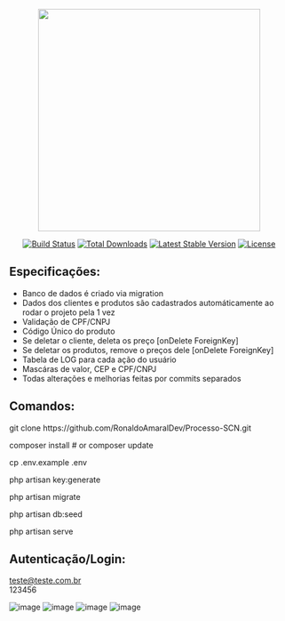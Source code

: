 <p align="center"><a href="https://laravel.com" target="_blank"><img src="https://raw.githubusercontent.com/laravel/art/master/logo-lockup/5%20SVG/2%20CMYK/1%20Full%20Color/laravel-logolockup-cmyk-red.svg" width="400"></a></p>

<p align="center">
<a href="https://travis-ci.org/laravel/framework"><img src="https://travis-ci.org/laravel/framework.svg" alt="Build Status"></a>
<a href="https://packagist.org/packages/laravel/framework"><img src="https://img.shields.io/packagist/dt/laravel/framework" alt="Total Downloads"></a>
<a href="https://packagist.org/packages/laravel/framework"><img src="https://img.shields.io/packagist/v/laravel/framework" alt="Latest Stable Version"></a>
<a href="https://packagist.org/packages/laravel/framework"><img src="https://img.shields.io/packagist/l/laravel/framework" alt="License"></a>
</p>

## Especificações:


* Banco de dados é criado via migration 
* Dados dos clientes e produtos são cadastrados automáticamente ao rodar o projeto pela 1 vez
* Validação de CPF/CNPJ
* Código Único do produto
* Se deletar o cliente, deleta os preço [onDelete ForeignKey]
* Se deletar os produtos, remove o preços dele [onDelete ForeignKey]
* Tabela de LOG para cada ação do usuário
* Mascáras de valor, CEP e CPF/CNPJ
* Todas alterações e melhorias feitas por commits separados

## Comandos:

<p>
git clone https://github.com/RonaldoAmaralDev/Processo-SCN.git
</p>
<p>
composer install # or composer update
</p>
<p>
cp .env.example .env
</p>
<p>
php artisan key:generate
</p>
<p>
php artisan migrate
</p>
<p>
php artisan db:seed
</p>
<p>
php artisan serve
</p>

## Autenticação/Login:

teste@teste.com.br	
123456


![image](https://github.com/RonaldoAmaralDev/Processo-SCN/assets/34324890/ec02b014-0e08-43bd-848b-9f461c2c8397)
![image](https://github.com/RonaldoAmaralDev/Processo-SCN/assets/34324890/e95aa23c-2611-4e67-b59a-693b05a9b7a3)
![image](https://github.com/RonaldoAmaralDev/Processo-SCN/assets/34324890/bb4cbe1c-7a55-482c-88c9-f4deefae0b7f)
![image](https://github.com/RonaldoAmaralDev/Processo-SCN/assets/34324890/e6fb0a8e-da5b-4e68-a3a3-af29b2cd4d44)




